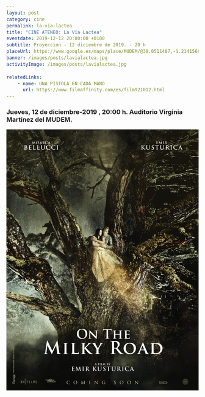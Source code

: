 ```yaml
---
layout: post
category: cine
permalink: la-via-lactea
title: "CINE ATENEO: La Vía Lactea"
eventdate: 2019-12-12 20:00:00 +0100
subtitle: Proyección - 12 diciembre de 2019. - 20 h
placeUrl: https://www.google.es/maps/place/MUDEM/@38.0511487,-1.2141566,15z/data=!4m5!3m4!1s0x0:0xde6031502e1b4fbc!8m2!3d38.0511487!4d-1.2141566
banner: /images/posts/lavialactea.jpg
activityImage: /images/posts/lavialactea.jpg

relatedLinks: 
    - name: UNA PISTOLA EN CADA MANO
      url: https://www.filmaffinity.com/es/film921012.html
---
```


### Jueves, 12 de diciembre-2019 , 20:00 h. Auditorio Virginia Martínez del MUDEM.

![cartel](/images/posts/lavialactea.jpg)


